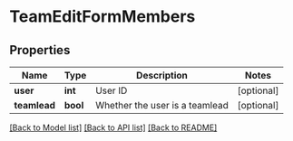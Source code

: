 # TeamEditFormMembers

## Properties
Name | Type | Description | Notes
------------ | ------------- | ------------- | -------------
**user** | **int** | User ID | [optional] 
**teamlead** | **bool** | Whether the user is a teamlead | [optional] 

[[Back to Model list]](../README.md#documentation-for-models) [[Back to API list]](../README.md#documentation-for-api-endpoints) [[Back to README]](../README.md)

